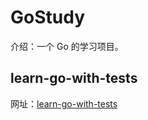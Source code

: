 # GoStudy

介绍：一个 Go 的学习项目。

## learn-go-with-tests

网址：[learn-go-with-tests](https://studygolang.gitbook.io/learn-go-with-tests)